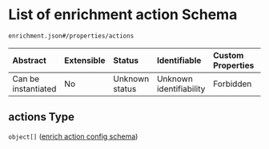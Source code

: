 # List of enrichment action Schema

```txt
enrichment.json#/properties/actions
```



| Abstract            | Extensible | Status         | Identifiable            | Custom Properties | Additional Properties | Access Restrictions | Defined In                                                         |
| :------------------ | :--------- | :------------- | :---------------------- | :---------------- | :-------------------- | :------------------ | :----------------------------------------------------------------- |
| Can be instantiated | No         | Unknown status | Unknown identifiability | Forbidden         | Allowed               | none                | [enrichment.json\*](../out/enrichment.json "open original schema") |

## actions Type

`object[]` ([enrich action config schema](enrichment-properties-list-of-enrichment-action-enrich-action-config-schema.md))
